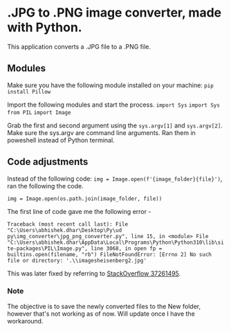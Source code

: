 # .JPG to .PNG image converter, made with Python.

This application converts a .JPG file to a .PNG file.

## Modules

Make sure you have the following module installed on your machine:
``pip install Pillow``

Import the following modules and start the process.
``import Sys``
``import Sys``
``from PIL``
``import Image``

Grab the first and second argument using the ``sys.argv[1]`` and ``sys.argv[2]``.
Make sure the sys.argv are command line arguments. Ran them in poweshell instead of Python terminal.

## Code adjustments

Instead of the following code:
``img = Image.open(f'{image_folder}{file}')``, ran the following the code.

``img = Image.open(os.path.join(image_folder, file))``

The first line of code gave me the following error - 

``Traceback (most recent call last):
  File "C:\Users\abhishek.dhar\Desktop\Py\ud py\img_converter\jpg_png_converter.py", line 15, in <module>
  File "C:\Users\abhishek.dhar\AppData\Local\Programs\Python\Python310\lib\site-packages\PIL\Image.py", line 3068, in open
    fp = builtins.open(filename, "rb")
FileNotFoundError: [Errno 2] No such file or directory: '.\\imagesheisenberg2.jpg'``

This was later fixed by referring to [StackOverflow 37261495](https://stackoverflow.com/questions/37261495/fp-builtins-openfilename-rb-error).


### Note

The objective is to save the newly converted files to the New folder, however that's not working as of now. Will update once I have the workaround.
